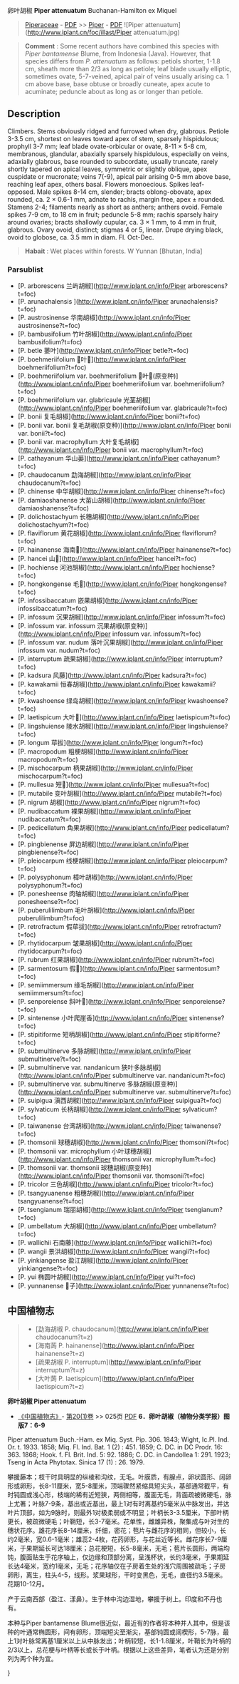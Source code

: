 卵叶胡椒 **Piper attenuatum** Buchanan-Hamilton ex Miquel

> [Piperaceae](http://www.iplant.cn/info/Piperaceae?t=foc) - [PDF](http://www.iplant.cn/foc/pdf/Piperaceae.pdf) >> [Piper](http://www.iplant.cn/info/Piper?t=foc) - [PDF](http://www.iplant.cn/foc/pdf/Piper.pdf)
![Piper attenuatum](http://www.iplant.cn/foc/illast/Piper attenuatum.jpg)


> **Comment** : 
> Some recent authors have combined this species with *Piper bantamense* Blume, from Indonesia (Java). However, that species differs from *P. attenuatum* as follows: petiols shorter, 1-1.8 cm, sheath more than 2/3 as long as petiole; leaf blade usually elliptic, sometimes ovate, 5-7-veined, apical pair of veins usually arising ca. 1 cm above base, base obtuse or broadly cuneate, apex acute to acuminate; peduncle about as long as or longer than petiole.

## Description

Climbers. Stems obviously ridged and furrowed when dry, glabrous. Petiole 3-3.5 cm, shortest on leaves toward apex of stem, sparsely hispidulous; prophyll 3-7 mm; leaf blade ovate-orbicular or ovate, 8-11 ×  5-8 cm, membranous, glandular, abaxially sparsely hispidulous, especially on veins, adaxially glabrous, base rounded to subcordate, usually truncate, rarely shortly tapered on apical leaves, symmetric or slightly oblique, apex cuspidate or mucronate; veins 7(-9), apical pair arising 0-5 mm above base, reaching leaf apex, others basal. Flowers monoecious. Spikes leaf-opposed. Male spikes 8-14 cm, slender; bracts oblong-obovate, apex rounded, ca. 2 ×  0.6-1 mm, adnate to rachis, margin free, apex ±  rounded. Stamens 2-4; filaments nearly as short as anthers; anthers ovoid. Female spikes 7-9 cm, to 18 cm in fruit; peduncle 5-8 mm; rachis sparsely hairy around ovaries; bracts shallowly cupular, ca. 3 ×  1 mm, to 4 mm in fruit, glabrous. Ovary ovoid, distinct; stigmas 4 or 5, linear. Drupe drying black, ovoid to globose, ca. 3.5 mm in diam. Fl. Oct-Dec.


> **Habait** : 
> Wet places within forests. W Yunnan [Bhutan, India]


### Parsublist

* [P.  arborescens  兰屿胡椒](http://www.iplant.cn/info/Piper arborescens?t=foc)
* [P.  arunachalensis  ](http://www.iplant.cn/info/Piper arunachalensis?t=foc)
* [P.  austrosinense  华南胡椒](http://www.iplant.cn/info/Piper austrosinense?t=foc)
* [P.  bambusifolium  竹叶胡椒](http://www.iplant.cn/info/Piper bambusifolium?t=foc)
* [P.  betle  蒌叶](http://www.iplant.cn/info/Piper betle?t=foc)
* [P.  boehmeriifolium  叶](http://www.iplant.cn/info/Piper boehmeriifolium?t=foc)
* [P.  boehmeriifolium var. boehmeriifolium  叶(原变种)](http://www.iplant.cn/info/Piper boehmeriifolium var. boehmeriifolium?t=foc)
* [P.  boehmeriifolium var. glabricaule  光茎胡椒](http://www.iplant.cn/info/Piper boehmeriifolium var. glabricaule?t=foc)
* [P.  bonii  复毛胡椒](http://www.iplant.cn/info/Piper bonii?t=foc)
* [P.  bonii var. bonii  复毛胡椒(原变种)](http://www.iplant.cn/info/Piper bonii var. bonii?t=foc)
* [P.  bonii var. macrophyllum  大叶复毛胡椒](http://www.iplant.cn/info/Piper bonii var. macrophyllum?t=foc)
* [P.  cathayanum  华山蒌](http://www.iplant.cn/info/Piper cathayanum?t=foc)
* [P.  chaudocanum  勐海胡椒](http://www.iplant.cn/info/Piper chaudocanum?t=foc)
* [P.  chinense  中华胡椒](http://www.iplant.cn/info/Piper chinense?t=foc)
* [P.  damiaoshanense  大苗山胡椒](http://www.iplant.cn/info/Piper damiaoshanense?t=foc)
* [P.  dolichostachyum  长穗胡椒](http://www.iplant.cn/info/Piper dolichostachyum?t=foc)
* [P.  flaviflorum  黄花胡椒](http://www.iplant.cn/info/Piper flaviflorum?t=foc)
* [P.  hainanense  海南](http://www.iplant.cn/info/Piper hainanense?t=foc)
* [P.  hancei  山](http://www.iplant.cn/info/Piper hancei?t=foc)
* [P.  hochiense  河池胡椒](http://www.iplant.cn/info/Piper hochiense?t=foc)
* [P.  hongkongense  毛](http://www.iplant.cn/info/Piper hongkongense?t=foc)
* [P.  infossibaccatum  嵌果胡椒](http://www.iplant.cn/info/Piper infossibaccatum?t=foc)
* [P.  infossum  沉果胡椒](http://www.iplant.cn/info/Piper infossum?t=foc)
* [P.  infossum var. infossum  沉果胡椒(原变种)](http://www.iplant.cn/info/Piper infossum var. infossum?t=foc)
* [P.  infossum var. nudum  落叶沉果胡椒](http://www.iplant.cn/info/Piper infossum var. nudum?t=foc)
* [P.  interruptum  疏果胡椒](http://www.iplant.cn/info/Piper interruptum?t=foc)
* [P.  kadsura  风藤](http://www.iplant.cn/info/Piper kadsura?t=foc)
* [P.  kawakamii  恒春胡椒](http://www.iplant.cn/info/Piper kawakamii?t=foc)
* [P.  kwashoense  绿岛胡椒](http://www.iplant.cn/info/Piper kwashoense?t=foc)
* [P.  laetispicum  大叶](http://www.iplant.cn/info/Piper laetispicum?t=foc)
* [P.  lingshuiense  陵水胡椒](http://www.iplant.cn/info/Piper lingshuiense?t=foc)
* [P.  longum  荜拔](http://www.iplant.cn/info/Piper longum?t=foc)
* [P.  macropodum  粗梗胡椒](http://www.iplant.cn/info/Piper macropodum?t=foc)
* [P.  mischocarpum  柄果胡椒](http://www.iplant.cn/info/Piper mischocarpum?t=foc)
* [P.  mullesua  短](http://www.iplant.cn/info/Piper mullesua?t=foc)
* [P.  mutabile  变叶胡椒](http://www.iplant.cn/info/Piper mutabile?t=foc)
* [P.  nigrum  胡椒](http://www.iplant.cn/info/Piper nigrum?t=foc)
* [P.  nudibaccatum  裸果胡椒](http://www.iplant.cn/info/Piper nudibaccatum?t=foc)
* [P.  pedicellatum  角果胡椒](http://www.iplant.cn/info/Piper pedicellatum?t=foc)
* [P.  pingbienense  屏边胡椒](http://www.iplant.cn/info/Piper pingbienense?t=foc)
* [P.  pleiocarpum  线梗胡椒](http://www.iplant.cn/info/Piper pleiocarpum?t=foc)
* [P.  polysyphonum  樟叶胡椒](http://www.iplant.cn/info/Piper polysyphonum?t=foc)
* [P.  ponesheense  肉轴胡椒](http://www.iplant.cn/info/Piper ponesheense?t=foc)
* [P.  puberulilimbum  毛叶胡椒](http://www.iplant.cn/info/Piper puberulilimbum?t=foc)
* [P.  retrofractum  假荜拔](http://www.iplant.cn/info/Piper retrofractum?t=foc)
* [P.  rhytidocarpum  皱果胡椒](http://www.iplant.cn/info/Piper rhytidocarpum?t=foc)
* [P.  rubrum  红果胡椒](http://www.iplant.cn/info/Piper rubrum?t=foc)
* [P.  sarmentosum  假](http://www.iplant.cn/info/Piper sarmentosum?t=foc)
* [P.  semiimmersum  缘毛胡椒](http://www.iplant.cn/info/Piper semiimmersum?t=foc)
* [P.  senporeiense  斜叶](http://www.iplant.cn/info/Piper senporeiense?t=foc)
* [P.  sintenense  小叶爬崖香](http://www.iplant.cn/info/Piper sintenense?t=foc)
* [P.  stipitiforme  短柄胡椒](http://www.iplant.cn/info/Piper stipitiforme?t=foc)
* [P.  submultinerve  多脉胡椒](http://www.iplant.cn/info/Piper submultinerve?t=foc)
* [P.  submultinerve var. nandanicum  狭叶多脉胡椒](http://www.iplant.cn/info/Piper submultinerve var. nandanicum?t=foc)
* [P.  submultinerve var. submultinerve  多脉胡椒(原变种)](http://www.iplant.cn/info/Piper submultinerve var. submultinerve?t=foc)
* [P.  suipigua  滇西胡椒](http://www.iplant.cn/info/Piper suipigua?t=foc)
* [P.  sylvaticum  长柄胡椒](http://www.iplant.cn/info/Piper sylvaticum?t=foc)
* [P.  taiwanense  台湾胡椒](http://www.iplant.cn/info/Piper taiwanense?t=foc)
* [P.  thomsonii  球穗胡椒](http://www.iplant.cn/info/Piper thomsonii?t=foc)
* [P.  thomsonii var. microphyllum  小叶球穗胡椒](http://www.iplant.cn/info/Piper thomsonii var. microphyllum?t=foc)
* [P.  thomsonii var. thomsonii  球穗胡椒(原变种)](http://www.iplant.cn/info/Piper thomsonii var. thomsonii?t=foc)
* [P.  tricolor  三色胡椒](http://www.iplant.cn/info/Piper tricolor?t=foc)
* [P.  tsangyuanense  粗穗胡椒](http://www.iplant.cn/info/Piper tsangyuanense?t=foc)
* [P.  tsengianum  瑞丽胡椒](http://www.iplant.cn/info/Piper tsengianum?t=foc)
* [P.  umbellatum  大胡椒](http://www.iplant.cn/info/Piper umbellatum?t=foc)
* [P.  wallichii  石南藤](http://www.iplant.cn/info/Piper wallichii?t=foc)
* [P.  wangii  景洪胡椒](http://www.iplant.cn/info/Piper wangii?t=foc)
* [P.  yinkiangense  盈江胡椒](http://www.iplant.cn/info/Piper yinkiangense?t=foc)
* [P.  yui  椭圆叶胡椒](http://www.iplant.cn/info/Piper yui?t=foc)
* [P.  yunnanense  子](http://www.iplant.cn/info/Piper yunnanense?t=foc)


## 中国植物志

> * [勐海胡椒  P.  chaudocanum](http://www.iplant.cn/info/Piper chaudocanum?t=z)
> * [海南蒟  P.  hainanense](http://www.iplant.cn/info/Piper hainanense?t=z)
> * [疏果胡椒  P.  interruptum](http://www.iplant.cn/info/Piper interruptum?t=z)
> * [大叶蒟  P.  laetispicum](http://www.iplant.cn/info/Piper laetispicum?t=z)

**卵叶胡椒 Piper attenuatum**

* [《中国植物志》](http://www.iplant.cn/frps)- [第20(1)卷](http://www.iplant.cn/frps/vol/20(1)) >> 025页 [PDF](http://www.iplant.cn/frps/pdf/20(1)/025.PDF)
**6．卵叶胡椒（植物分类学报）图版7：6-9**

Piper attenuatum Buch.-Ham. ex Miq. Syst. Pip. 306. 1843; Wight, Ic.Pl. Ind. Or. t. 1933. 1858; Miq. Fl. Ind. Bat. 1 (2) : 451. 1859; C. DC. in DC Prodr. 16: 363. 1868; Hook. f. Fl. Brit. Ind. 5: 92. 1886; C. DC. in Candollea 1: 291. 1923; Tseng in Acta Phytotax. Sinica 17 (1) : 26. 1979.

攀援藤本；枝干时具明显的纵棱和沟纹，无毛。叶膜质，有腺点，卵状圆形、阔卵形或卵形，长8-11厘米，宽5-8厘米，顶端骤然紧缩具短尖头，基部通常截平，有时钝圆或浅心形，枝端的稀有近短狭，两侧相等，腹面无毛，背面疏被微硬毛，脉上尤著；叶脉7-9条，基出或近基出，最上1对有时离基约5毫米从中脉发出，并达叶片顶部，如为9脉时，则最外1对极柔弱或不明显；叶柄长3-3.5厘米，下部叶柄更长，被疏微硬毛；叶鞘短，长3-7毫米。花单性，雌雄异株，聚集成与叶对生的穗状花序。雄花序长8-14厘米，纤细，密花；苞片与雌花序的相同，但较小，长约2毫米，宽0.6-1毫米；雄蕊2-4枚，花药卵形，与花丝近等长。雌花序长7-9厘米，于果期延长可达18厘米；总花梗短，长5-8毫米，无毛；苞片长圆形，两端均钝，腹面贴生于花序轴上，仅边缘和顶部分离，呈浅杯状，长约3毫米，于果期延长达4毫米，宽约1毫米，无毛；花序轴仅在子房着生处的浅穴周围被疏毛；子房卵形，离生，柱头4-5，线形。浆果球形，干时变黑色，无毛，直径约3.5毫米。花期10-12月。

产于云南西部（盈江、漾鼻）。生于林中沟边湿地，攀援于树上。印度和不丹也有。

本种与Piper bantamense Blume很近似，最近有的作者将本种并人其中，但是该种的叶通常椭圆形，间有卵形，顶端短尖至渐尖，基部钝圆或阔楔形，5-7脉，最上1对叶脉常离基1厘米以上从中脉发出；叶柄较短，长1-1.8厘米，叶鞘长为叶柄的2/3以上，总花梗与叶柄等长或长于叶柄。根据以上这些差异，笔者认为还是分别列为两个种为宜。

}